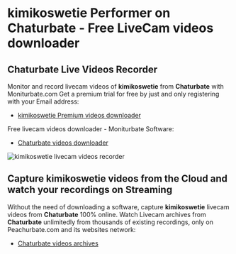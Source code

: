 # kimikoswetie Performer on Chaturbate - Free LiveCam videos downloader

## Chaturbate Live Videos Recorder

Monitor and record livecam videos of **kimikoswetie** from **Chaturbate** with Moniturbate.com
Get a premium trial for free by just and only registering with your Email address:
* [kimikoswetie Premium videos downloader](https://moniturbate.com/request-demo-licence-key.html)

Free livecam videos downloader - Moniturbate Software:
* [Chaturbate videos downloader](https://moniturbate.com/moniturbate-download-software.html)

![kimikoswetie livecam videos recorder](https://peachurnet.com/templates/moniturbate-software.png)


## Capture kimikoswetie videos from the Cloud and watch your recordings on Streaming

Without the need of downloading a software, capture **kimikoswetie** livecam videos from **Chaturbate** 100% online.
Watch Livecam archives from **Chaturbate** unlimitedly from thousands of existing recordings, only on Peachurbate.com and its websites network:
* [Chaturbate videos archives](https://peachurnet.com/)